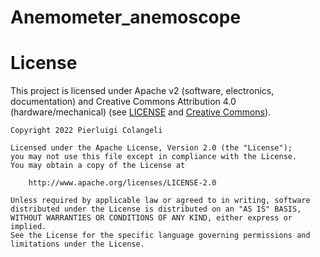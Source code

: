# Anemometer_anemoscope


# License

This project is licensed under Apache v2 (software, electronics, documentation) and Creative Commons Attribution 4.0 (hardware/mechanical) (see [LICENSE](LICENSE.txt) and [Creative Commons](https://creativecommons.org/licenses/by/4.0/)).

    Copyright 2022 Pierluigi Colangeli
    
    Licensed under the Apache License, Version 2.0 (the "License");
    you may not use this file except in compliance with the License.
    You may obtain a copy of the License at
    
        http://www.apache.org/licenses/LICENSE-2.0
    
    Unless required by applicable law or agreed to in writing, software
    distributed under the License is distributed on an "AS IS" BASIS,
    WITHOUT WARRANTIES OR CONDITIONS OF ANY KIND, either express or implied.
    See the License for the specific language governing permissions and
    limitations under the License.
